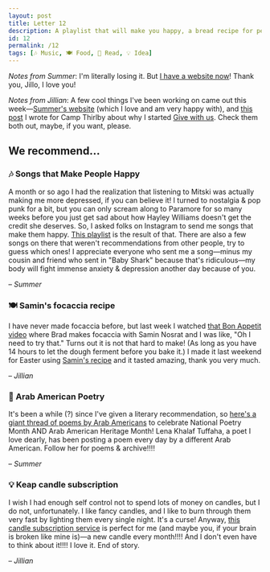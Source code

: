 ```yaml
---
layout: post
title: Letter 12
description: A playlist that will make you happy, a bread recipe for people who are bad at baking, Arab American poetry, and lots of candles.
id: 12
permalink: /12
tags: [🎶 Music, 🍽️ Food, 📖 Read, 💡 Idea]
---
```


_Notes from Summer_: I'm literally losing it. But [I have a website now](https://summerfarah.glitch.me/)! Thank you, Jillo, I love you!

_Notes from Jillian_: A few cool things I've been working on came out this week—[Summer's website](https://summerfarah.glitch.me/) (which I love and am very happy with), and [this post](https://www.thethirlby.com/camp-thirlby-diary/2019/4/23/why-i-built-give-with-us-a-shopping-driven-donation-platform) I wrote for Camp Thirlby about why I started [Give with us](https://givewith.us/). Check them both out, maybe, if you want, please.

## We recommend…

### 🎶 Songs that Make People Happy

A month or so ago I had the realization that listening to Mitski was actually making me more depressed, if you can believe it! I turned to nostalgia & pop punk for a bit, but you can only scream along to Paramore for so many weeks before you just get sad about how Hayley Williams doesn't get the credit she deserves. So, I asked folks on Instagram to send me songs that make them happy. [This playlist](https://open.spotify.com/user/summabis/playlist/33dHTK9t9G7s76t57EaUTC?si=rNR9z_cdSS6t9KIPNDf2yQ) is the result of that. There are also a few songs on there that weren't recommendations from other people, try to guess which ones! I appreciate everyone who sent me a song—minus my cousin and friend who sent in "Baby Shark" because that's ridiculous—my body will fight immense anxiety & depression another day because of you.

– _Summer_

### 🍽️ Samin's focaccia recipe

I have never made focaccia before, but last week I watched [that Bon Appetit video](https://www.youtube.com/watch?v=RQOhAeNAjKc) where Brad makes focaccia with Samin Nosrat and I was like, "Oh I need to try that." Turns out it is not that hard to make! (As long as you have 14 hours to let the dough ferment before you bake it.) I made it last weekend for Easter using [Samin's recipe](https://www.saltfatacidheat.com/fat/ligurian-focaccia) and it tasted amazing, thank you very much.

– _Jillian_

### 📖 Arab American Poetry

It's been a while (?) since I've given a literary recommendation, so [here's a giant thread of poems by Arab Americans](https://twitter.com/LKTuffaha/status/1115655673449029632) to celebrate National Poetry Month AND Arab American Heritage Month! Lena Khalaf Tuffaha, a poet I love dearly, has been posting a poem every day by a different Arab American. Follow her for poems & archive!!!!

– _Summer_

### 💡 Keap candle subscription

I wish I had enough self control not to spend lots of money on candles, but I do not, unfortunately. I like fancy candles, and I like to burn through them very fast by lighting them every single night. It's a curse! Anyway, [this candle subscription service](https://www.keapbk.com/) is perfect for me (and maybe you, if your brain is broken like mine is)—a new candle every month!!!! And I don't even have to think about it!!!! I love it. End of story.

– _Jillian_
